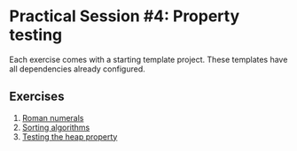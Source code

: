 # Practical Session #4: Property testing

Each exercise comes with a starting template project. These templates have all dependencies already configured.


## Exercises

1. [Roman numerals](./exercises/roman-numerals.md)
2. [Sorting algorithms](./exercises/sorting.md)
3. [Testing the heap property](./exercises/heap.md)